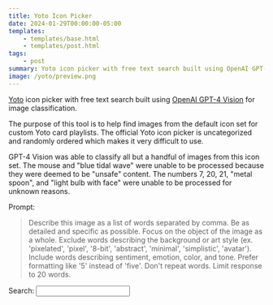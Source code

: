 ```yaml
---
title: Yoto Icon Picker
date: 2024-01-29T00:00:00-05:00
templates:
    - templates/base.html
    - templates/post.html
tags:
    - post
summary: Yoto icon picker with free text search built using OpenAI GPT-4 Vision for image classification.
image: /yoto/preview.png
---
```


[Yoto][1] icon picker with free text search built using [OpenAI GPT-4
Vision][2] for image classification.

The purpose of this tool is to help find images from the default icon set for
custom Yoto card playlists. The official Yoto icon picker is uncategorized and
randomly ordered which makes it very difficult to use.

<!--Some descriptions generated by GPT-4 are technically accurate, yet useless. For
example, "black yellow insect-like" instead of "bee" or "four-legged animal"
instead of "dog." I plan on improving these descriptions manually over time,
depending on how often I use this tool.-->

GPT-4 Vision was able to classify all but a handful of images from this icon
set. The mouse and "blue tidal wave" were unable to be processed because they
were deemed to be "unsafe" content. The numbers 7, 20, 21, "metal spoon", and
"light bulb with face" were unable to be processed for unknown reasons.

Prompt:

> Describe this image as a list of words separated by comma. Be as detailed and
specific as possible. Focus on the object of the image as a whole. Exclude
words describing the background or art style (ex. 'pixelated', 'pixel',
'8-bit', 'abstract', 'minimal', 'simplistic', 'avatar'). Include words
describing sentiment, emotion, color, and tone. Prefer formatting like '5'
instead of 'five'. Don't repeat words. Limit response to 20 words.

[1]: https://us.yotoplay.com/
[2]: https://platform.openai.com/docs/guides/vision

<div id="yoto">
  <div id="form-placeholder"></div>
  <div id="form">
    <label for="search">Search: <input type="text" id="search" autocomplete="off" /></label>
  </div>
  <div id="icons"></div>
</div>
